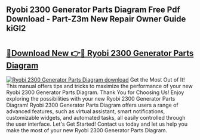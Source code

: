 ## Ryobi 2300 Generator Parts Diagram Free Pdf Download - Part-Z3m New Repair Owner Guide kiGl2

# <h2><a href="http://dfpbts.blite.top/?on=Ryobi+2300+Generator+Parts+Diagram">🔗Download New 👉🔴 Ryobi 2300 Generator Parts Diagram</a></h2>

[![Ryobi 2300 Generator Parts Diagram download](https://i.imgur.com/lujVjoI.png)](http://dfpbts.blite.top/?on=Ryobi+2300+Generator+Parts+Diagram)
Get the Most Out of It! This manual offers tips and tricks to maximize the performance of your new Ryobi 2300 Generator Parts Diagram. Thank You for Choosing Us! Enjoy exploring the possibilities with your new Ryobi 2300 Generator Parts Diagram! Ryobi 2300 Generator Parts Diagram offers users a range of advanced features, such as virtual assistant, smart notifications, customizable widgets, and automated tasks, all easily controlled through the user interface. Let's Get Started! Contact us today and let us help you make the most of your new Ryobi 2300 Generator Parts Diagram.
